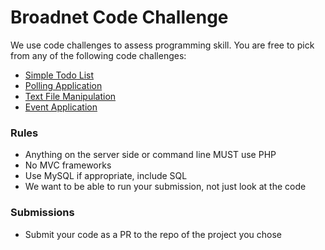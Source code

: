 # Broadnet Code Challenge
We use code challenges to assess programming skill. You are free to pick from any of the following code challenges:

* [Simple Todo List](https://github.com/BroadnetEngineering/TodoList "Simple Todo List")
* [Polling Application](https://github.com/BroadnetEngineering/PollingApp "Polling App")
* [Text File Manipulation](https://github.com/BroadnetEngineering/TextFiles "Text File Manipulation")
* [Event Application](https://github.com/BroadnetEngineering/EventApp "Event App")

### Rules
* Anything on the server side or command line MUST use PHP
* No MVC frameworks
* Use MySQL if appropriate, include SQL
* We want to be able to run your submission, not just look at the code

### Submissions
* Submit your code as a PR to the repo of the project you chose
